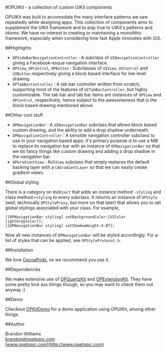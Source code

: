 #OPUIKit - a collection of custom UIKit components

OPUIKit was built to accomodate the many interface patterns we saw repeatedly while designing apps. This collection of components aims to supplement the UIKit framework and to stay true to UIKit's patterns and idioms. We have no interest in creating or maintaining a monolithic framework, especially when considering how fast Apple innovates with iOS.

##Highlights

* `OPSideBarNavigationController` : A subclass of `UINavigationController` giving a Facebook-esque navigation interface.
* `OPView`, `OPControl`, `OPButton` : Subclasses of `UIView`, `UIControl` and `UIButton` respectively giving a block based interface for low level drawing.
* `OPTabBarController` : A tab bar controller written from scratch, supporting most of the features of `UITabBarController`, but highly customizable. The tab bar and tab bar items are instances of `OPView` and `OPControl`, respectively, hence subject to the awesomeness that is the block based drawing mentioned above.

##Other cool stuff

* `OPNavigationBar` : A `UINavigationBar` subclass that allows block based custom drawing, and the ability to add a drop shadow underneath.
* `OPNavigationController` : A sensible navigation controller subclass to use in your navigation based apps. It's primary purpose is to use a NIB to replace its navigation bar with an instance of `OPNavigationBar` so that we do fancy things like custom drawing and adding a drop shadow in the navigation bar.
* `OPGradientView` : A`UIView` subclass that simply replaces the default backing layer with a `CAGradientLayer` so that we can easily create gradient views.

##Global styling

There is a category on `NSObject` that adds an instance method `-styling` and class method `+styling` to every subclass. It returns an instance of `OPStyle` (well, technically `OPStyleProxy`, but more on that later) that allows you to set global stylings associated with your class. For example,

	[[OPNavigationBar styling] setBackgroundColor:[UIColor lightGrayColor]];
	[[OPNavigationBar styling] setShadowHeight:4.0f];

Now all new instances of `OPNavigationBar` will be styled accordingly. For a list of styles that can be applied, see `OPStyleProtocol.h`.
    
##Installation

We love [CocoaPods](http://github.com/cocoapods/cocoapods), so we recommend you use it.

##Dependencies

We make extensive use of [OPQuartzKit](http://www.opetopic.com) and [OPExtensionKit](http://www.opetopic.com). They have some pretty kick ass things though, so you may want to check them out anyway :)

##Demo

Checkout [OPKitDemo](http://www.opetopic.com) for a demo application using OPUIKit, among other things.

##Author

Brandon Williams  
brandon@opetopic.com  
[www.opetopic.com](http://www.opetopic.com)
